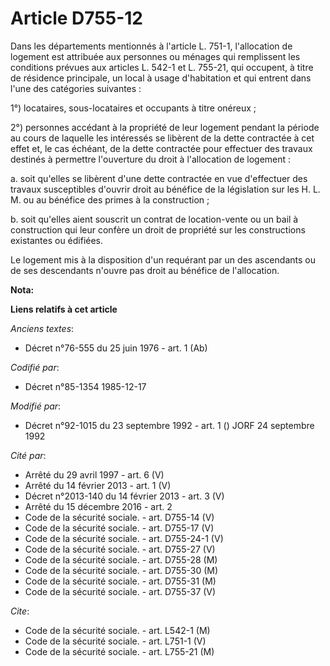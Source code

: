 # Article D755-12

Dans les départements mentionnés à l'article L. 751-1, l'allocation de logement est attribuée aux personnes ou ménages qui
remplissent les conditions     prévues aux articles L. 542-1 et L. 755-21, qui occupent, à titre de résidence principale, un
local à usage d'habitation et qui entrent dans l'une des catégories suivantes : 

1°) locataires, sous-locataires et occupants à titre onéreux ; 

2°) personnes accédant à la propriété de leur logement pendant la période au cours de laquelle les intéressés se libèrent de
la dette contractée à cet effet et, le cas échéant, de la dette contractée pour effectuer des travaux destinés à permettre
l'ouverture du droit à l'allocation de logement : 

a. soit qu'elles se libèrent d'une dette contractée en vue d'effectuer des travaux susceptibles d'ouvrir droit au bénéfice de
la législation sur les H. L. M. ou au bénéfice des primes à la construction ; 

b. soit qu'elles aient souscrit un contrat de location-vente ou un bail à construction qui leur confère un droit de propriété
sur les constructions existantes ou édifiées. 

Le logement mis à la disposition d'un requérant par un des ascendants ou de ses descendants n'ouvre pas droit au bénéfice de
l'allocation.

**Nota:**



**Liens relatifs à cet article**

_Anciens textes_:

  - Décret n°76-555 du 25 juin 1976 - art. 1 (Ab)

_Codifié par_:

  - Décret n°85-1354 1985-12-17

_Modifié par_:

  - Décret n°92-1015 du 23 septembre 1992 - art. 1 () JORF 24 septembre 1992

_Cité par_:

  - Arrêté du 29 avril 1997 - art. 6 (V)
  - Arrêté du 14 février 2013 - art. 1 (V)
  - Décret n°2013-140 du 14 février 2013 - art. 3 (V)
  - Arrêté du 15 décembre 2016 - art. 2
  - Code de la sécurité sociale. - art. D755-14 (V)
  - Code de la sécurité sociale. - art. D755-17 (V)
  - Code de la sécurité sociale. - art. D755-24-1 (V)
  - Code de la sécurité sociale. - art. D755-27 (V)
  - Code de la sécurité sociale. - art. D755-28 (M)
  - Code de la sécurité sociale. - art. D755-30 (M)
  - Code de la sécurité sociale. - art. D755-31 (M)
  - Code de la sécurité sociale. - art. D755-37 (V)

_Cite_:

  - Code de la sécurité sociale. - art. L542-1 (M)
  - Code de la sécurité sociale. - art. L751-1 (V)
  - Code de la sécurité sociale. - art. L755-21 (M)
